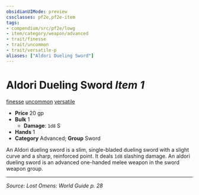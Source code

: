 ```yaml
---
obsidianUIMode: preview
cssclasses: pf2e,pf2e-item
tags:
- compendium/src/pf2e/lowg
- item/category/weapon/advanced
- trait/finesse
- trait/uncommon
- trait/versatile-p
aliases: ["Aldori Dueling Sword"]
---
```

# Aldori Dueling Sword *Item 1*  
[finesse](rules/traits/finesse.md "Finesse Weapon Trait")  [uncommon](rules/traits/uncommon.md "Uncommon Rarity Trait")  [versatile <p>](rules/traits/versatile-p.md "Versatile Weapon Trait")  

- **Price** 20 gp
- **Bulk** 1
  - **Damage**: `1d8` S
- **Hands** 1
- **Category** Advanced; **Group** Sword 

An Aldori dueling sword is a slim, single-bladed dueling sword with a slight curve and a sharp, reinforced point. It deals `1d8` slashing damage. An aldori dueling sword is an advanced one-handed melee weapon in the sword weapon group.


---
*Source: Lost Omens: World Guide p. 28*